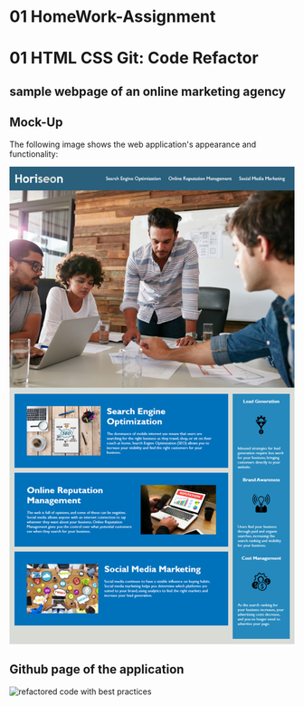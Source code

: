 # 01 HomeWork-Assignment
# 01 HTML CSS Git: Code Refactor
## sample webpage of an online marketing agency

## Mock-Up

The following image shows the web application's appearance and functionality:

![code refactor demo](\assets\images\homework-demo.png)

## Github page of the application 

![refactored code with best practices]()
